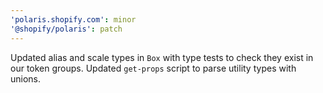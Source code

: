 ```yaml
---
'polaris.shopify.com': minor
'@shopify/polaris': patch
---
```


Updated alias and scale types in `Box` with type tests to check they exist in our token groups.
Updated `get-props` script to parse utility types with unions.
